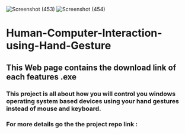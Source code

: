 ![Screenshot (453)](https://github.com/adityapandey1111/Human-Computer-Interaction-using-Hand-Gesture/assets/114282369/c736a95f-e75e-4ee1-9622-da19f58d04fd)
![Screenshot (454)](https://github.com/adityapandey1111/Human-Computer-Interaction-using-Hand-Gesture/assets/114282369/9395eca0-aca6-474b-81c9-548cbb21165d)
# Human-Computer-Interaction-using-Hand-Gesture
## This Web page contains the download link of each features .exe

### This project is all about how you will control you windows operating system based devices using your hand gestures instead of mouse and keyboard.
### For more details go the the project repo link :

